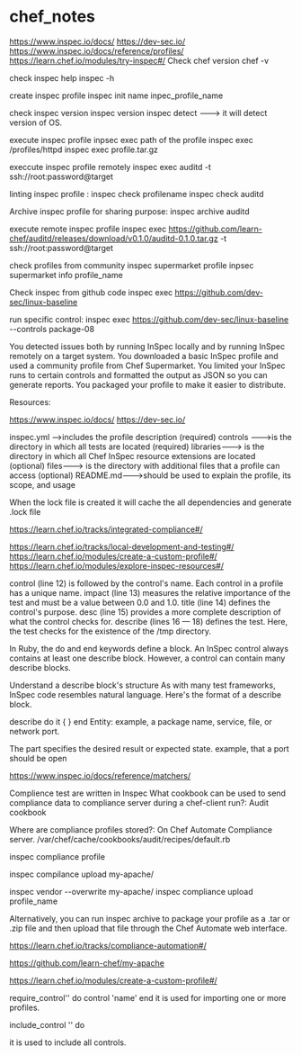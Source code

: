 # chef_notes
https://www.inspec.io/docs/
https://dev-sec.io/
https://www.inspec.io/docs/reference/profiles/
https://learn.chef.io/modules/try-inspec#/
Check chef version
chef -v

check inspec help
inspec -h

create inspec profile
inspec init name inpec_profile_name

check inspec version
inspec version
inspec detect ---> it will detect version of OS.

execute inspec profile
inpsec exec  path of the profile
inspec exec /profiles/httpd
inspec exec profile.tar.gz

execcute inspec profile remotely
inspec exec auditd -t ssh://root:password@target

linting inspec profile :
inspec check profilename
inspec check auditd

Archive inspec profile for sharing purpose:
inspec archive auditd

execute remote inspec profile
inspec exec https://github.com/learn-chef/auditd/releases/download/v0.1.0/auditd-0.1.0.tar.gz -t ssh://root:password@target

check profiles from community
inspec supermarket profile
inpsec supermarket info profile_name

Check inspec from github code
inspec exec https://github.com/dev-sec/linux-baseline 

run specific control:
inspec exec  https://github.com/dev-sec/linux-baseline --controls package-08

You detected issues both by running InSpec locally and by running InSpec remotely on a target system.
You downloaded a basic InSpec profile and used a community profile from Chef Supermarket.
You limited your InSpec runs to certain controls and formatted the output as JSON so you can generate reports.
You packaged your profile to make it easier to distribute.

Resources:

https://www.inspec.io/docs/
https://dev-sec.io/



inspec.yml -->includes the profile description (required)
controls --->is the directory in which all tests are located (required)
libraries---> is the directory in which all Chef InSpec resource extensions are located (optional)
files---> is the directory with additional files that a profile can access (optional)
README.md--->should be used to explain the profile, its scope, and usage

When the lock file is created it will cache the all dependencies and generate .lock file

https://learn.chef.io/tracks/integrated-compliance#/

https://learn.chef.io/tracks/local-development-and-testing#/
https://learn.chef.io/modules/create-a-custom-profile#/
https://learn.chef.io/modules/explore-inspec-resources#/


control (line 12) is followed by the control's name. Each control in a profile has a unique name.
impact (line 13) measures the relative importance of the test and must be a value between 0.0 and 1.0.
title (line 14) defines the control's purpose.
desc (line 15) provides a more complete description of what the control checks for.
describe (lines 16 — 18) defines the test. Here, the test checks for the existence of the /tmp directory.


In Ruby, the do and end keywords define a block. An InSpec control always contains at least one describe block. However, a control can contain many describe blocks.

Understand a describe block's structure
As with many test frameworks, InSpec code resembles natural language. Here's the format of a describe block.

describe <entity> do
  it { <expectation> }
end
Entity:  example, a package name, service, file, or network port.
  
The <expectation> part specifies the desired result or expected state.
 example, that a port should be open

https://www.inspec.io/docs/reference/matchers/


Complience test are  written in Inspec
What cookbook can be used to send compliance data to compliance server during a chef-client run?:
Audit cookbook

Where are compliance profiles stored?:
On Chef Automate Compliance server.
/var/chef/cache/cookbooks/audit/recipes/default.rb

inspec compliance profile

inspec compilance upload my-apache/

inspec vendor --overwrite my-apache/
inspec  compliance upload profile_name

Alternatively, you can run inspec archive to package your profile as a .tar or .zip file and then upload that file through the Chef Automate web interface.

https://learn.chef.io/tracks/compliance-automation#/

https://github.com/learn-chef/my-apache

https://learn.chef.io/modules/create-a-custom-profile#/


require_control'' do
  control 'name'
end
it is used for importing one or more profiles.

include_control '' do

it is used to include all controls.
